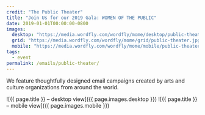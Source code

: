 ```yaml
---
credit: "The Public Theater"
title: "Join Us for our 2019 Gala: WOMEN OF THE PUBLIC"
date: 2019-01-01T00:00:00-0800
images:
  desktop: "https://media.wordfly.com/wordfly/mome/desktop/public-theater.jpg"
  grid: "https://media.wordfly.com/wordfly/mome/grid/public-theater.jpg"
  mobile: "https://media.wordfly.com/wordfly/mome/mobile/public-theater.jpg"
tags:
  - event
permalink: /emails/public-theater/
---
```

We feature thoughtfully designed email campaigns created by arts and culture organizations from around the world.

![{{ page.title }} – desktop view]({{ page.images.desktop }})
![{{ page.title }} – mobile view]({{ page.images.mobile }})
